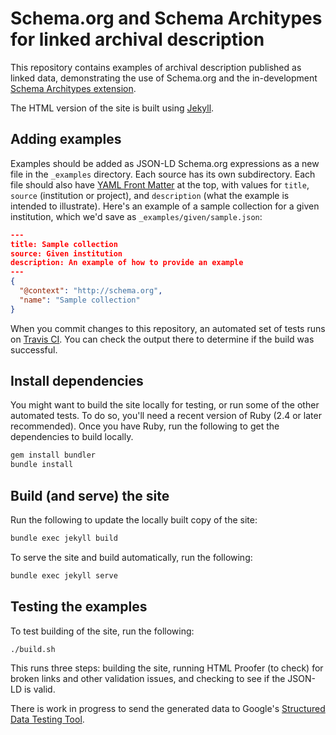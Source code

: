 # Schema.org and Schema Architypes for linked archival description

This repository contains examples of archival description published as linked
data, demonstrating the use of Schema.org and the in-development
[Schema Architypes extension](https://www.w3.org/community/architypes/wiki/Main_Page).

The HTML version of the site is built using [Jekyll](http://jekyllrb.com/).

## Adding examples

Examples should be added as JSON-LD Schema.org expressions as a new file in the
`_examples` directory. Each source has its own subdirectory. Each file should also
have [YAML Front Matter](https://jekyllrb.com/docs/frontmatter/) at the top, with
values for `title`, `source` (institution or project), and `description` (what the
example is intended to illustrate). Here's an example of a sample collection for
a given institution, which we'd save as `_examples/given/sample.json`:

```json
---
title: Sample collection
source: Given institution
description: An example of how to provide an example
---
{
  "@context": "http://schema.org",
  "name": "Sample collection"
}
```

When you commit changes to this repository, an automated set of tests runs on
[Travis CI](https://travis-ci.org/archival/schema-org). You can check the output
there to determine if the build was successful.

## Install dependencies

You might want to build the site locally for testing, or run some of the other
automated tests. To do so, you'll need a recent version of Ruby (2.4 or later
recommended). Once you have Ruby, run the following to get the dependencies
to build locally.

```bash
gem install bundler
bundle install
```

## Build (and serve) the site

Run the following to update the locally built copy of the site:

```bash
bundle exec jekyll build
```

To serve the site and build automatically, run the following:

```bash
bundle exec jekyll serve
```

## Testing the examples

To test building of the site, run the following:

```bash
./build.sh
```

This runs three steps: building the site, running HTML Proofer (to check) for
broken links and other validation issues, and checking to see if the JSON-LD is
valid.

There is work in progress to send the generated data to Google's
[Structured Data Testing Tool](https://search.google.com/structured-data/testing-tool/).

